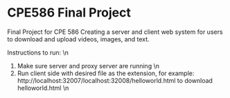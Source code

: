 # CPE586 Final Project
Final Project for CPE 586
Creating a server and client web system for users to download and upload videos, images, and text.

Instructions to run: \n
1. Make sure server and proxy server are running \n
2. Run client side with desired file as the extension, for example: http://localhost:32007/localhost:32008/helloworld.html to download helloworld.html \n
